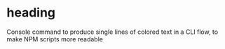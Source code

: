 # heading
Console command to produce single lines of colored text in a CLI flow, to make NPM scripts more readable
